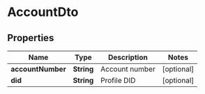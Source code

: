# AccountDto

## Properties

| Name              | Type       | Description    | Notes      |
| ----------------- | ---------- | -------------- | ---------- |
| **accountNumber** | **String** | Account number | [optional] |
| **did**           | **String** | Profile DID    | [optional] |
